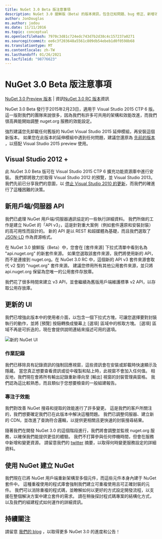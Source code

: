 ```yaml
---
title: NuGet 3.0 Beta 版注意事項
description: NuGet 3.0 搶鮮版（Beta）的版本資訊，包含已知問題、bug 修正、新增功能和 Dcr。
author: JonDouglas
ms.author: jodou
ms.date: 11/11/2016
ms.topic: conceptual
ms.openlocfilehash: 7970c3d81c724edc743d7b2d38c4c157237a0271
ms.sourcegitcommit: ee6c3f203648a5561c809db54ebeb1d0f0598b68
ms.translationtype: MT
ms.contentlocale: zh-TW
ms.lasthandoff: 01/26/2021
ms.locfileid: "98776623"
---
```

# <a name="nuget-30-beta-release-notes"></a>NuGet 3.0 Beta 版注意事項

[NuGet 3.0 Preview 版本](../release-notes/nuget-3.0-preview.md)  |  資訊[NuGet 3.0 RC 版本](../release-notes/nuget-3.0-rc.md)資訊

NuGet 3.0 Beta 發行于2015年2月23日，適用于 Visual Studio 2015 CTP 6 版。 這一版對我們的團隊來說很多，因為我們有許多可共用的架構和效能改進，而我們很高興能開始調整 nuget.org 服務的效能設定。

強烈建議您先卸載任何舊版的 NuGet Visual Studio 2015 延伸模組，再安裝這個新版本。  如果您在此版本的延伸模組中遇到任何問題，建議您還原為 [先前的版本](http://nuget.codeplex.com/downloads/get/909582) ，以搭配 Visual Studio 2015 preview 使用。

## <a name="visual-studio-2012"></a>Visual Studio 2012 +

此 NuGet 3.0 Beta 版可在 Visual Studio 2015 CTP 6 擴充功能資源庫中進行安裝。 我們即將致力於取得 Visual Studio 2012 的預覽，並 Visual Studio 2013。 我們先前已分享我們的意圖，以 [停止 Visual Studio 2010 的更新](http://blog.nuget.org/20141002/visual-studio-2010.html)，而我們的確進行了這種困難的決策。

## <a name="new-clientserver-api"></a>新用戶端/伺服器 API

我們已處理 NuGet 用戶端/伺服器通訊協定的一些執行詳細資料。 我們所做的工作是建立 NuGet 的「API v3」，這是針對重大案例（例如套件還原和安裝封裝）的高可用性而設計的。 新的 API 是以 REST 和超媒體為基礎，而且我們選取了 [JSON-LD](http://json-ld.org) 作為資源格式。

在 NuGet 3.0 搶鮮版（Beta）中，您會在 [套件來源] 下拉式清單中看到名為 "api.nuget.org" 的新套件來源。   如果您選取該套件來源，我們將使用新的 API，而不是連接到 nuget.org。在 NuGet 3.0 RC 中，這個新的 API v3 套件來源會取代 v2 型的 "nuget.org" 套件來源。  建議您停用所有其他公用套件來源，並只將 api.nuget.org 保留為您唯一的公用套件存放庫。

我們花了很多時間來建立 v3 API，並會繼續為舊版用戶端維護標準 v2 API，以存取公用存放庫。

## <a name="updated-ui"></a>更新的 UI

我們已增強此版本中的使用者介面，以包含一個下拉式方塊，可讓您選擇要對封裝執行的動作，並將 [預覽] 按鈕轉換成螢幕上 [選項] 區域中的核取方塊。  [選項] 區域不再是可折迭的，現在會提供說明連結來描述可用的選項。

![新的 NuGet UI](./media/NuGet-3.0-Beta/updated-ui.png)


### <a name="operation-logging"></a>作業記錄

我們已移除具有記錄資訊的強制回應視窗，這些資訊會在安裝或卸載時快速顯示及隱藏。  當您真正想要查看資訊或從中複製和貼上時，此視窗不會加入任何值。  相反地，我們現在會將所有輸出記錄重新導向至 [輸出] 視窗的封裝管理員窗格。  我們認為這比較熟悉，而且類似于您想要檢查的一般組建報告。


### <a name="focus-on-performance"></a>專注于效能

我們對改善 NuGet 搜尋和提取的效能進行了許多變更。  這是我們的客戶所關注的，我們想要確定我們已在此版本中解決這種問題。  我們已調整伺服器、建立新的 CDN，並改進了查詢符合邏輯，以提供更相關且更快速的封裝搜尋結果。

隨著我們在開發 NuGet 3.0 的這個階段進行，我們將會調整並監視 nuget.org 服務，以確保我們能提供更佳的體驗。  我們不打算參與任何停機時間，但會在服務中新增和變更資源。  請留意我們的 [twitter](http://twitter.com/nuget) 摘要，以取得何時變更服務設定的詳細資料。

## <a name="building-nuget-with-nuget"></a>使用 NuGet 建立 NuGet

我們現在已將 NuGet 用戶端重新架構至多個元件，而這些元件本身內建于 NuGet 套件中。 這種重複使用的程式庫會強制我們建立可重複使用且可正確封裝的元件。  我們可以消除重複的程式碼，並瞭解如何以更好的方式設定開發流程，以支援在整個解決方案中建立套件的需求。  請在稍後探討程式碼專案的結構化方式，以及我們的組建程式如何運作的詳細資訊。

## <a name="stay-tuned"></a>持續關注

請留意 [我們的 blog](http://blog.nuget.org) ，以取得更多 NuGet 3.0 的進度和公告！
